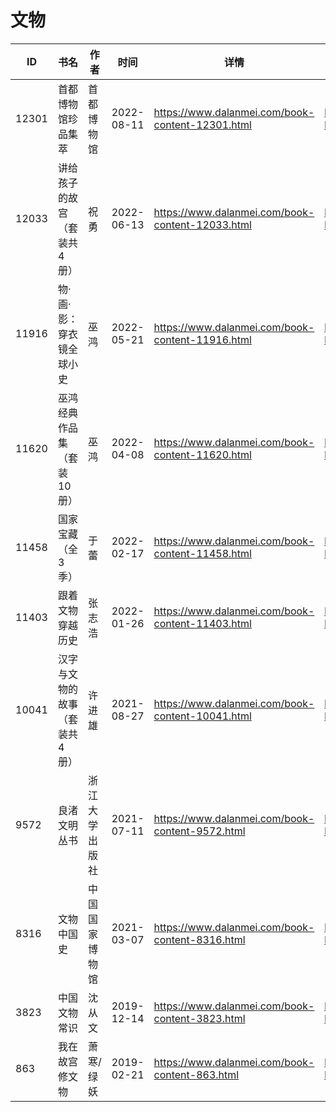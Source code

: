 # 文物

| ID | 书名 | 作者 | 时间 | 详情 | 下载页面 | EPUB下载链接 | MOBI下载链接 | AZW3下载链接 |
| --- | --- | --- | --- | --- | --- | --- | --- | --- |
| 12301 | 首都博物馆珍品集萃 | 首都博物馆 | 2022-08-11 | https://www.dalanmei.com/book-content-12301.html | https://www.dalanmei.com/download-book-12301.html | http://ct.dalanmei.com/f/31084289-771229807-602156 | http://ct.dalanmei.com/f/31084289-771241287-4d9350 | http://ct.dalanmei.com/f/31084289-771233375-2058d3 |
| 12033 | 讲给孩子的故宫（套装共4册） | 祝勇 | 2022-06-13 | https://www.dalanmei.com/book-content-12033.html | https://www.dalanmei.com/download-book-12033.html | http://ct.dalanmei.com/f/31084289-596191605-53e3b0 | http://ct.dalanmei.com/f/31084289-596191800-8522f2 | http://ct.dalanmei.com/f/31084289-596191650-90dd61 |
| 11916 | 物·画·影：穿衣镜全球小史 | 巫鸿 | 2022-05-21 | https://www.dalanmei.com/book-content-11916.html | https://www.dalanmei.com/download-book-11916.html | http://ct.dalanmei.com/f/31084289-582385797-b24033 | http://ct.dalanmei.com/f/31084289-582393489-a1075c | http://ct.dalanmei.com/f/31084289-582389934-e790be |
| 11620 | 巫鸿经典作品集（套装10册） | 巫鸿 | 2022-04-08 | https://www.dalanmei.com/book-content-11620.html | https://www.dalanmei.com/download-book-11620.html | http://ct.dalanmei.com/f/31084289-570171180-2a7e96 | http://ct.dalanmei.com/f/31084289-570291213-1f531e | http://ct.dalanmei.com/f/31084289-570360130-f59bf0 |
| 11458 | 国家宝藏（全3季） | 于蕾 | 2022-02-17 | https://www.dalanmei.com/book-content-11458.html | https://www.dalanmei.com/download-book-11458.html | http://ct.dalanmei.com/f/31084289-570175924-75f530 | http://ct.dalanmei.com/f/31084289-570302284-e1971d | http://ct.dalanmei.com/f/31084289-570371657-18ef9a |
| 11403 | 跟着文物穿越历史 | 张志浩 | 2022-01-26 | https://www.dalanmei.com/book-content-11403.html | https://www.dalanmei.com/download-book-11403.html | http://ct.dalanmei.com/f/31084289-570178614-a4b6e5 | http://ct.dalanmei.com/f/31084289-570304643-292361 | http://ct.dalanmei.com/f/31084289-570376144-49ee34 |
| 10041 | 汉字与文物的故事（套装共4册） | 许进雄 | 2021-08-27 | https://www.dalanmei.com/book-content-10041.html | https://www.dalanmei.com/download-book-10041.html | http://ct.dalanmei.com/f/31084289-569452939-5ec1d3 | http://ct.dalanmei.com/f/31084289-570240070-e81da6 | http://ct.dalanmei.com/f/31084289-571419846-db4182 |
| 9572 | 良渚文明丛书 | 浙江大学出版社 | 2021-07-11 | https://www.dalanmei.com/book-content-9572.html | https://www.dalanmei.com/download-book-9572.html | http://ct.dalanmei.com/f/31084289-571729201-c029c2 | http://ct.dalanmei.com/f/31084289-572082778-d0072b | http://ct.dalanmei.com/f/31084289-572111645-b35859 |
| 8316 | 文物中国史 | 中国国家博物馆 | 2021-03-07 | https://www.dalanmei.com/book-content-8316.html | https://www.dalanmei.com/download-book-8316.html | http://ct.dalanmei.com/f/31084289-571708466-099723 | http://ct.dalanmei.com/f/31084289-572115431-7f7479 | http://ct.dalanmei.com/f/31084289-572137327-80f89b |
| 3823 | 中国文物常识 | 沈从文 | 2019-12-14 | https://www.dalanmei.com/book-content-3823.html | https://www.dalanmei.com/download-book-3823.html | http://ct.dalanmei.com/f/31084289-571549424-08a959 | http://ct.dalanmei.com/f/31084289-571831324-a5aafa | http://ct.dalanmei.com/f/31084289-572065245-769dc0 |
| 863 | 我在故宫修文物 | 萧寒/绿妖 | 2019-02-21 | https://www.dalanmei.com/book-content-863.html | https://www.dalanmei.com/download-book-863.html | http://ct.dalanmei.com/f/31084289-595858167-bdfbc8 | http://ct.dalanmei.com/f/31084289-595860400-f7ecb8 | http://ct.dalanmei.com/f/31084289-595860039-2d25cd |
